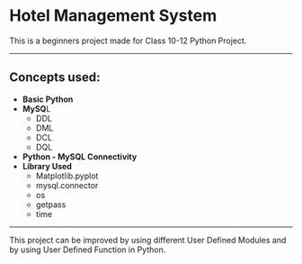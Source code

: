 # Hotel Management System

This is a beginners project made for Class 10-12 Python Project.

* * *

## Concepts used:

- **Basic Python**
- **MySQ**L
    - DDL
    - DML
    - DCL
    - DQL
- **Python - MySQL Connectivity**
- **Library Used**
    - Matplotlib.pyplot
    - mysql.connector
    - os
    - getpass
    - time

* * *

This project can be improved by using different User Defined Modules and by using User Defined Function in Python.
